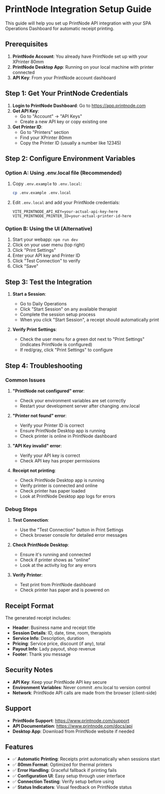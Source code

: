 # PrintNode Integration Setup Guide

This guide will help you set up PrintNode API integration with your SPA Operations Dashboard for automatic receipt printing.

## Prerequisites

1. **PrintNode Account**: You already have PrintNode set up with your XPrinter 80mm
2. **PrintNode Desktop App**: Running on your local machine with printer connected
3. **API Key**: From your PrintNode account dashboard

## Step 1: Get Your PrintNode Credentials

1. **Login to PrintNode Dashboard**: Go to https://app.printnode.com
2. **Get API Key**: 
   - Go to "Account" → "API Keys"
   - Create a new API key or copy existing one
3. **Get Printer ID**:
   - Go to "Printers" section
   - Find your XPrinter 80mm
   - Copy the Printer ID (usually a number like 12345)

## Step 2: Configure Environment Variables

### Option A: Using .env.local file (Recommended)

1. Copy `.env.example` to `.env.local`:
   ```bash
   cp .env.example .env.local
   ```

2. Edit `.env.local` and add your PrintNode credentials:
   ```env
   VITE_PRINTNODE_API_KEY=your-actual-api-key-here
   VITE_PRINTNODE_PRINTER_ID=your-actual-printer-id-here
   ```

### Option B: Using the UI (Alternative)

1. Start your webapp: `npm run dev`
2. Click on your user menu (top right)
3. Click "Print Settings"
4. Enter your API key and Printer ID
5. Click "Test Connection" to verify
6. Click "Save"

## Step 3: Test the Integration

1. **Start a Session**:
   - Go to Daily Operations
   - Click "Start Session" on any available therapist
   - Complete the session setup process
   - When you click "Start Session", a receipt should automatically print

2. **Verify Print Settings**:
   - Check the user menu for a green dot next to "Print Settings" (indicates PrintNode is configured)
   - If red/gray, click "Print Settings" to configure

## Step 4: Troubleshooting

### Common Issues

1. **"PrintNode not configured" error**:
   - Check your environment variables are set correctly
   - Restart your development server after changing .env.local

2. **"Printer not found" error**:
   - Verify your Printer ID is correct
   - Ensure PrintNode Desktop app is running
   - Check printer is online in PrintNode dashboard

3. **"API Key invalid" error**:
   - Verify your API key is correct
   - Check API key has proper permissions

4. **Receipt not printing**:
   - Check PrintNode Desktop app is running
   - Verify printer is connected and online
   - Check printer has paper loaded
   - Look at PrintNode Desktop app logs for errors

### Debug Steps

1. **Test Connection**:
   - Use the "Test Connection" button in Print Settings
   - Check browser console for detailed error messages

2. **Check PrintNode Desktop**:
   - Ensure it's running and connected
   - Check if printer shows as "online"
   - Look at the activity log for any errors

3. **Verify Printer**:
   - Test print from PrintNode dashboard
   - Check printer has paper and is powered on

## Receipt Format

The generated receipt includes:
- **Header**: Business name and receipt title
- **Session Details**: ID, date, time, room, therapists
- **Service Info**: Description, duration
- **Pricing**: Service price, discount (if any), total
- **Payout Info**: Lady payout, shop revenue
- **Footer**: Thank you message

## Security Notes

- **API Key**: Keep your PrintNode API key secure
- **Environment Variables**: Never commit .env.local to version control
- **Network**: PrintNode API calls are made from the browser (client-side)

## Support

- **PrintNode Support**: https://www.printnode.com/support
- **API Documentation**: https://www.printnode.com/docs/api
- **Desktop App**: Download from PrintNode website if needed

## Features

- ✅ **Automatic Printing**: Receipts print automatically when sessions start
- ✅ **80mm Format**: Optimized for thermal printers
- ✅ **Error Handling**: Graceful fallback if printing fails
- ✅ **Configuration UI**: Easy setup through user interface
- ✅ **Connection Testing**: Verify setup before using
- ✅ **Status Indicators**: Visual feedback on PrintNode status
